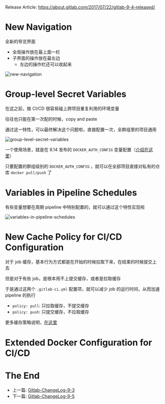 Release Article: https://about.gitlab.com/2017/07/22/gitlab-9-4-released/

# New Navigation

全新的导览界面

- 全局操作放在最上面一栏
- 子界面的操作放在最左边
  - 左边的操作栏还可以收起来

![new-navigation](https://about.gitlab.com/images/9_4/new_ui.png)

# Group-level Secret Variables 

在这之前，做 CI/CD 很容易碰上跨项目重复利用的环境变量

往往也只能在第一次配的时候，copy and paste

通过这一特性，可以最终解决这个问题啦，直接配置一次，全群组里的项目通用

![group-level-secret-variables](https://about.gitlab.com/images/9_4/group_variables.png)

一个使用场景，就是在 8.14 发布的 `DOCKER_AUTH_CONFIG` 变量配置（[介绍在这里](https://github.com/yidinghan/blog/blob/master/Gitlab-ChangeLog-8-14.md#support-for-private-container-registries-in-gitlab-ci-builds)）

只要配置的群组级别的 `DOCKER_AUTH_CONFIG` ，就可以在全部项目直接对私有的仓库 `docker pull/push` 了

# Variables in Pipeline Schedules 

有些变量想要在周期 pipeline 中特别配置的，就可以通过这个特性实现啦

![variables-in-pipeline-schedules](https://about.gitlab.com/images/9_4/schedule_variables.png)

# New Cache Policy for CI/CD Configuration 

对于 job 缓存，基本行为方式都是在开始的时候拉取下来，在结束的时候提交上去

但是对于有些 job，是根本用不上提交缓存，或者是拉取缓存

于是通过这两个 `.gitlab-ci.yml` 配置项，就可以减少 job 的运行时间，从而加速 pipeline 的执行

- `policy: pull`: 只拉取缓存，不提交缓存
- `policy: push`: 只提交缓存，不拉取缓存

更多缓存策略说明，[在这里](http://docs.gitlab.com/ee/ci/yaml/#cache-policy)

# Extended Docker Configuration for CI/CD 

# The End

 - 上一篇: [Gitlab-ChangeLog-9-3](https://github.com/yidinghan/blog/blob/master/Gitlab-ChangeLog-9-3.md)
 - 下一篇: [Gitlab-ChangeLog-9-5](https://github.com/yidinghan/blog/blob/master/Gitlab-ChangeLog-9-5.md)
